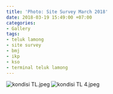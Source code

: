 ```yaml
---
title: 'Photo: Site Survey March 2018'
date: 2018-03-19 15:49:00 +07:00
categories:
- Gallery
tags:
- teluk lamong
- site survey
- bmj
- ikp
- kso
- terminal teluk lamong
---
```


![kondisi TL.jpeg](/uploads/kondisi%20TL.jpeg)
![kondisi TL 4.jpeg](/uploads/kondisi%20TL%204.jpeg)